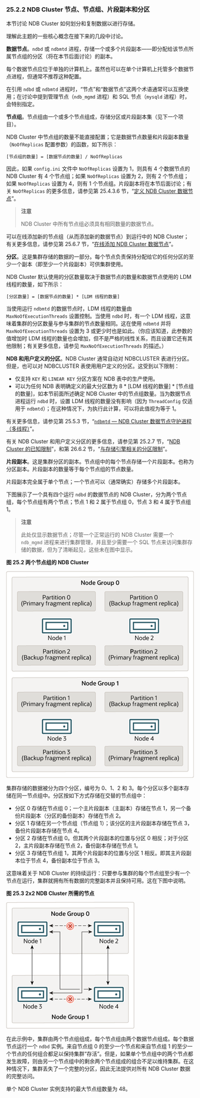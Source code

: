 ### 25.2.2 NDB Cluster 节点、节点组、片段副本和分区

本节讨论 NDB Cluster 如何划分和复制数据以进行存储。

理解此主题的一些核心概念在接下来的几段中讨论。

**数据节点**。`ndbd` 或 `ndbmtd` 进程，存储一个或多个片段副本——即分配给该节点所属节点组的分区（将在本节后面讨论）的副本。

每个数据节点应位于单独的计算机上。虽然也可以在单个计算机上托管多个数据节点进程，但通常不推荐这种配置。

在引用 `ndbd` 或 `ndbmtd` 进程时，“节点”和“数据节点”这两个术语通常可以互换使用；在讨论中提到管理节点（`ndb_mgmd` 进程）和 SQL 节点（`mysqld` 进程）时，会特别指定。

**节点组**。节点组由一个或多个节点组成，存储分区或片段副本集（见下一个项目）。

NDB Cluster 中节点组的数量不能直接配置；它是数据节点数量和片段副本数量（`NoOfReplicas` 配置参数）的函数，如下所示：

```
[节点组的数量] = [数据节点的数量] / NoOfReplicas
```

因此，如果 `config.ini` 文件中 `NoOfReplicas` 设置为 1，则具有 4 个数据节点的 NDB Cluster 有 4 个节点组；如果 `NoOfReplicas` 设置为 2，则有 2 个节点组；如果 `NoOfReplicas` 设置为 4，则有 1 个节点组。片段副本将在本节后面讨论；有关 `NoOfReplicas` 的更多信息，请参见第 25.4.3.6 节，“[定义 NDB Cluster 数据节点](#defining-ndb-cluster-data-nodes)”。

> **注意**
>
> NDB Cluster 中所有节点组必须具有相同数量的数据节点。

可以在线添加新的节点组（从而添加新的数据节点）到运行中的 NDB Cluster；有关更多信息，请参见第 25.6.7 节，“[在线添加 NDB Cluster 数据节点](#adding-ndb-cluster-data-nodes-online)”。

**分区**。这是集群存储的数据的一部分。每个节点负责保持分配给它的任何分区的至少一个副本（即至少一个片段副本）可供集群使用。

NDB Cluster 默认使用的分区数量取决于数据节点的数量和数据节点使用的 LDM 线程的数量，如下所示：

```
[分区数量] = [数据节点的数量] * [LDM 线程的数量]
```

当使用运行 `ndbmtd` 的数据节点时，LDM 线程的数量由 `MaxNoOfExecutionThreads` 设置控制。当使用 `ndbd` 时，有一个 LDM 线程，这意味着集群的分区数量与参与集群的节点数量相同。这在使用 `ndbmtd` 并将 `MaxNoOfExecutionThreads` 设置为 3 或更少时也是如此。（你应该知道，此参数的值增加时 LDM 线程的数量也会增加，但不是严格的线性关系，而且设置它还有其他限制；有关更多信息，请参见 `MaxNoOfExecutionThreads` 的描述。）

**NDB 和用户定义的分区**。NDB Cluster 通常自动对 NDBCLUSTER 表进行分区。但是，也可以对 NDBCLUSTER 表使用用户定义的分区。这受到以下限制：

- 仅支持 `KEY` 和 `LINEAR KEY` 分区方案在 NDB 表中的生产使用。
- 可以为任何 NDB 表明确定义的最大分区数为 8 * [LDM 线程的数量] * [节点组的数量]，如本节前面所述确定 NDB Cluster 中的节点组数量。当为数据节点进程运行 `ndbd` 时，设置 LDM 线程的数量没有影响（因为 `ThreadConfig` 仅适用于 `ndbmtd`）；在这种情况下，为执行此计算，可以将此值视为等于 1。

有关更多信息，请参见第 25.5.3 节，“[`ndbmtd` — NDB Cluster 数据节点守护进程（多线程）](#ndbmtd-the-ndb-cluster-data-node-daemon-multi-threaded)”。

有关 NDB Cluster 和用户定义分区的更多信息，请参见第 25.2.7 节，“[NDB Cluster 的已知限制](#known-limitations-of-ndb-cluster)”，和第 26.6.2 节，“[与存储引擎相关的分区限制](#partitioning-limitations-relating-to-storage-engines)”。

**片段副本**。这是集群分区的副本。节点组中的每个节点存储一个片段副本。也称为分区副本。片段副本的数量等于每个节点组的节点数量。

片段副本完全属于单个节点；一个节点可以（通常确实）存储多个片段副本。

下图展示了一个具有四个运行 `ndbd` 的数据节点的 NDB Cluster，分为两个节点组，每个节点组有两个节点；节点 1 和 2 属于节点组 0，节点 3 和 4 属于节点组 1。

> **注意**
>
> 此处仅显示数据节点；尽管一个正常运行的 NDB Cluster 需要一个 `ndb_mgmd` 进程来进行集群管理，并且至少需要一个 SQL 节点来访问集群存储的数据，但为了清晰起见，这些未在图中显示。

**图 25.2 两个节点组的 NDB Cluster**

![](fragment-replicas-groups-1-1.png)

集群存储的数据被分为四个分区，编号为 0、1、2 和 3。每个分区以多个副本存储在同一节点组中。分区按如下方式存储在交替的节点组中：

- 分区 0 存储在节点组 0；一个主片段副本（主副本）存储在节点 1，另一个备份片段副本（分区的备份副本）存储在节点 2。
- 分区 1 存储在另一个节点组（节点组 1）；该分区的主片段副本存储在节点 3，备份片段副本存储在节点 4。
- 分区 2 存储在节点组 0。但其两个片段副本的位置与分区 0 相反；对于分区 2，主片段副本存储在节点 2，备份副本存储在节点 1。
- 分区 3 存储在节点组 1，其两个片段副本的位置与分区 1 相反。即其主片段副本位于节点 4，备份副本位于节点 3。

这意味着关于 NDB Cluster 的持续运行：只要参与集群的每个节点组至少有一个节点在运行，集群就拥有所有数据的完整副本并且保持可用。这在下图中说明。

**图 25.3 2x2 NDB Cluster 所需的节点**

![](replicas-groups-1-2.png)

在此示例中，集群由两个节点组组成，每个节点组由两个数据节点组成。每个数据节点运行一个 `ndbd` 实例。来自节点组 0 的至少一个节点和来自节点组 1 的至少一个节点的任何组合都足以保持集群“存活”。但是，如果单个节点组中的两个节点都发生故障，则由另一个节点组中的剩余两个节点组成的组合不足以维持集群。在这种情况下，集群丢失了一个完整的分区，因此无法提供对所有 NDB Cluster 数据的完整访问。

单个 NDB Cluster 实例支持的最大节点组数量为 48。